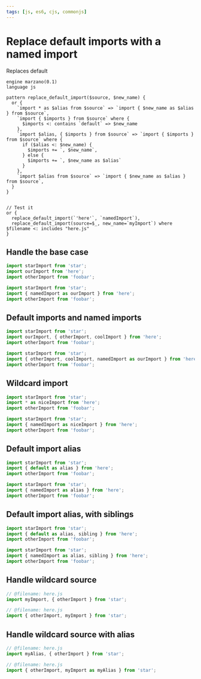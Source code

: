 ```yaml
---
tags: [js, es6, cjs, commonjs]
---
```


# Replace default imports with a named import

Replaces default

```grit
engine marzano(0.1)
language js

pattern replace_default_import($source, $new_name) {
  or {
    `import * as $alias from $source` => `import { $new_name as $alias } from $source`,
    `import { $imports } from $source` where {
      $imports <: contains `default` => $new_name
    },
    `import $alias, { $imports } from $source` => `import { $imports } from $source` where {
      if ($alias <: $new_name) {
        $imports += `, $new_name`,
      } else {
        $imports += `, $new_name as $alias`
      }
    },
    `import $alias from $source` => `import { $new_name as $alias } from $source`,
  }
}


// Test it
or {
  replace_default_import(`'here'`, `namedImport`),
  replace_default_import(source=$_, new_name=`myImport`) where $filename <: includes "here.js"
}
```

## Handle the base case

```ts
import starImport from 'star';
import ourImport from 'here';
import otherImport from 'foobar';
```

```ts
import starImport from 'star';
import { namedImport as ourImport } from 'here';
import otherImport from 'foobar';
```

## Default imports and named imports

```ts
import starImport from 'star';
import ourImport, { otherImport, coolImport } from 'here';
import otherImport from 'foobar';
```

```ts
import starImport from 'star';
import { otherImport, coolImport, namedImport as ourImport } from 'here';
import otherImport from 'foobar';
```

## Wildcard import

```ts
import starImport from 'star';
import * as niceImport from 'here';
import otherImport from 'foobar';
```

```ts
import starImport from 'star';
import { namedImport as niceImport } from 'here';
import otherImport from 'foobar';
```

## Default import alias

```ts
import starImport from 'star';
import { default as alias } from 'here';
import otherImport from 'foobar';
```

```ts
import starImport from 'star';
import { namedImport as alias } from 'here';
import otherImport from 'foobar';
```

## Default import alias, with siblings

```ts
import starImport from 'star';
import { default as alias, sibling } from 'here';
import otherImport from 'foobar';
```

```ts
import starImport from 'star';
import { namedImport as alias, sibling } from 'here';
import otherImport from 'foobar';
```

## Handle wildcard source

```ts
// @filename: here.js
import myImport, { otherImport } from 'star';
```

```ts
// @filename: here.js
import { otherImport, myImport } from 'star';
```

## Handle wildcard source with alias

```ts
// @filename: here.js
import myAlias, { otherImport } from 'star';
```

```ts
// @filename: here.js
import { otherImport, myImport as myAlias } from 'star';
```
